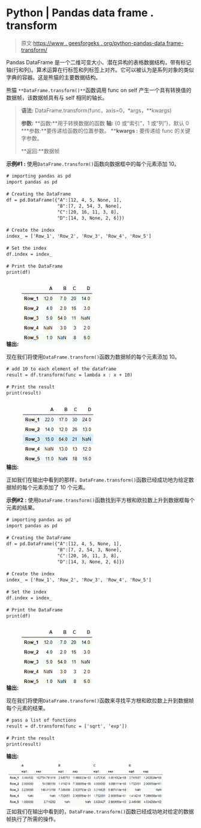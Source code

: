 # Python | Pandas data frame . transform

> 原文:[https://www . geesforgeks . org/python-pandas-data frame-transform/](https://www.geeksforgeeks.org/python-pandas-dataframe-transform/)

Pandas DataFrame 是一个二维可变大小、潜在异构的表格数据结构，带有标记轴(行和列)。算术运算在行标签和列标签上对齐。它可以被认为是系列对象的类似字典的容器。这是熊猫的主要数据结构。

熊猫 `**DataFrame.transform()**`函数调用 func on self 产生一个具有转换值的数据帧，该数据帧具有与 self 相同的轴长。

> **语法:** DataFrame.transform(func，axis=0，*args，**kwargs)
> 
> **参数:**
> **函数:**用于转换数据的函数
> **轴:** {0 或“索引”，1 或“列”}，默认 0
> ***参数:**要传递给函数的位置参数。
> ****kwargs :** 要传递给 func 的关键字参数。
> 
> **返回:**数据帧

**示例#1 :** 使用`DataFrame.transform()`函数向数据框中的每个元素添加 10。

```
# importing pandas as pd
import pandas as pd

# Creating the DataFrame
df = pd.DataFrame({"A":[12, 4, 5, None, 1], 
                   "B":[7, 2, 54, 3, None], 
                   "C":[20, 16, 11, 3, 8], 
                   "D":[14, 3, None, 2, 6]}) 

# Create the index
index_ = ['Row_1', 'Row_2', 'Row_3', 'Row_4', 'Row_5']

# Set the index
df.index = index_

# Print the DataFrame
print(df)
```

**输出:**
![](img/0b8a01d9a4a8d2a41f2d5f3dbdf72d6b.png)

现在我们将使用`DataFrame.transform()`函数为数据帧的每个元素添加 10。

```
# add 10 to each element of the dataframe
result = df.transform(func = lambda x : x + 10)

# Print the result
print(result)
```

**输出:**
![](img/aa029a4ec8724f98f3bccf76487b475b.png)

正如我们在输出中看到的那样，`DataFrame.transform()`函数已经成功地为给定数据帧的每个元素添加了 10 个元素。

**示例#2 :** 使用`DataFrame.transform()`函数找到平方根和欧拉数上升到数据框每个元素的结果。

```
# importing pandas as pd
import pandas as pd

# Creating the DataFrame
df = pd.DataFrame({"A":[12, 4, 5, None, 1], 
                   "B":[7, 2, 54, 3, None], 
                   "C":[20, 16, 11, 3, 8], 
                   "D":[14, 3, None, 2, 6]}) 

# Create the index
index_ = ['Row_1', 'Row_2', 'Row_3', 'Row_4', 'Row_5']

# Set the index
df.index = index_

# Print the DataFrame
print(df)
```

**输出:**
![](img/0b8a01d9a4a8d2a41f2d5f3dbdf72d6b.png)

现在我们将使用`DataFrame.transform()`函数来寻找平方根和欧拉数上升到数据帧每个元素的结果。

```
# pass a list of functions
result = df.transform(func = ['sqrt', 'exp'])

# Print the result
print(result)
```

**输出:**
![](img/3efe11933de67e1d3d7b892b69abeacf.png)
正如我们在输出中看到的，`DataFrame.transform()`函数已经成功地对给定的数据帧执行了所需的操作。